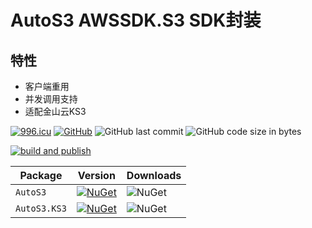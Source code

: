# AutoS3  AWSSDK.S3 SDK封装

## 特性

- 客户端重用
- 并发调用支持
- 适配金山云KS3

[![996.icu](https://img.shields.io/badge/link-996.icu-red.svg)](https://996.icu) [![GitHub](https://img.shields.io/github/license/mashape/apistatus.svg)](https://github.com/cocosip/AutoS3/blob/master/LICENSE) ![GitHub last commit](https://img.shields.io/github/last-commit/cocosip/AutoS3.svg) ![GitHub code size in bytes](https://img.shields.io/github/languages/code-size/cocosip/AutoS3.svg)

[![build and publish](https://github.com/cocosip/AutoS3/actions/workflows/publish.yml/badge.svg)](https://github.com/cocosip/AutoS3/actions/workflows/publish.yml)

| Package  | Version | Downloads|
| -------- | ------- | -------- |
| `AutoS3` | [![NuGet](https://img.shields.io/nuget/v/AutoS3.svg)](https://www.nuget.org/packages/AutoS3) |![NuGet](https://img.shields.io/nuget/dt/AutoS3.svg)|
| `AutoS3.KS3` | [![NuGet](https://img.shields.io/nuget/v/AutoS3.KS3.svg)](https://www.nuget.org/packages/AutoS3.KS3) |![NuGet](https://img.shields.io/nuget/dt/AutoS3.KS3.svg)|
